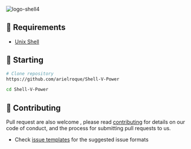 ![logo-shell4](https://user-images.githubusercontent.com/17733053/147994710-d428a2ab-f413-4d63-8c96-6f6d5c644a11.png)

## :bookmark: Requirements
- [Unix Shell](https://en.wikipedia.org/wiki/Bash_(Unix_shell))

## :triangular_flag_on_post: Starting

```bash
# Clone repository
https://github.com/arielroque/Shell-V-Power

cd Shell-V-Power
```

## :rocket: Contributing

Pull request are also welcome , please read  [contributing](/CONTRIBUTING.md)  for details on our code of conduct, and the process for submitting pull requests to us.
    
-   Check  [issue templates](https://github.com/arielroque/Shell-V-Power/issues)  for the suggested issue formats
